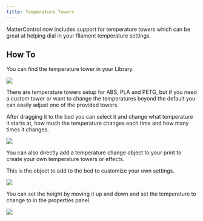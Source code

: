 ```yaml
---
title: Temperature Towers
---
```


MatterControl now includes support for temperature towers which can be great at helping dial in your filament temperature settings.

## How To

You can find the temperature tower in your Library.

![](https://lh3.googleusercontent.com/ZVwJVU_W7l3swllHhdO7UQF1XUdlGbR9qB-PoOmXDe6HIgJZdLQiAyWq1COvWyRDKSHCmkr3jmtVqxWvwXt2Tl-_bYxiJo3BNwlc7N8)

There are temperature towers setup for ABS, PLA and PETG, but if you need a custom tower or want to change the temperatures beyond the default you can easily adjust one of the provided towers.

After dragging it to the bed you can select it and change what temperature it starts at, how much the temperature changes each time and how many times it changes.

![](https://lh3.googleusercontent.com/TJqCcBga6-77RKI51kBNHwyFcmlSSsO1WfBLmqlY6oYpnLnFHVFoSY3YE5fsMt2igLV3j8TSzIL4nQmgXM40cVTPcfVFd4HkW5auGw)

You can also directly add a temperature change object to your print to create your own temperature towers or effects.

This is the object to add to the bed to customize your own settings.

![](https://lh3.googleusercontent.com/f1R0pqA1lngdyv1iPtt66F45HholU7Udvet9MkRQjSred8hum3PCI8-xw3BwBP3st3A-L1QNd9ePCxAB426XLiVOwg9CAh6cVSzk42s)

You can set the height by moving it up and down and set the temperature to change to in the properties panel.

![](https://lh3.googleusercontent.com/RwZmMVD6iyXXr100LD96IEuZZ3PsM9m1-IQEplb13INVJyb7Rpn9OZhST_0poFmE-fSpEQ_9c5HjynJOJ0UphWWk7iLPn1wz6FlgRn2H)